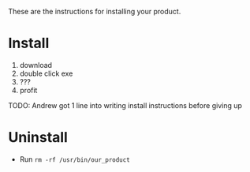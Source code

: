These are the instructions for installing your product.

# Install
1. download
2. double click exe
3. ???
4. profit

TODO: Andrew got 1 line into writing install instructions before giving up
# Uninstall
- Run `rm -rf /usr/bin/our_product`
